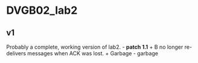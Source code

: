 # DVGB02_lab2
## v1
Probably a complete, working version of lab2. 
	- __patch 1.1__
		+ B no longer re-delivers messages when ACK was lost.
		+ Garbage
	- garbage

